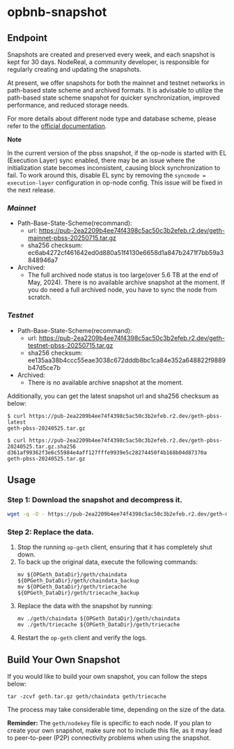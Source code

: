 # opbnb-snapshot

## Endpoint

Snapshots are created and preserved every week,
and each snapshot is kept for 30 days.
NodeReal, a community developer, is responsible for regularly creating and updating the snapshots.

At present, we offer snapshots for both the mainnet and testnet networks in path-based state scheme and archived formats.
It is advisable to utilize the path-based state scheme snapshot for quicker synchronization, improved performance, and reduced storage needs.

For more details about different node type and database scheme, please refer to the [official documentation](https://docs.bnbchain.org/opbnb-docs/docs/tutorials/run-nodes-best-practices/).

**Note**

In the current version of the pbss snapshot,
if the op-node is started with EL (Execution Layer) sync enabled,
there may be an issue where the initialization state becomes inconsistent,
causing block synchronization to fail. To work around this,
disable EL sync by removing the `syncmode = execution-layer` configuration in op-node config.
This issue will be fixed in the next release.


### *Mainnet*
- Path-Base-State-Scheme(recommand):
    - url: https://pub-2ea2209b4ee74f4398c5ac50c3b2efeb.r2.dev/geth-mainnet-pbss-20250715.tar.gz 
    - sha256 checksum: ec6ab4272cf461642ed0d880a51f4130e6658d1a847b2471f7bb59a3848946a7
- Archived:  
    - The full archived node status is too large(over 5.6 TB at the end of May, 2024). There is no available archive snapshot at the moment.
    If you do need a full archived node, you have to sync the node from scratch.

### *Testnet*
- Path-Base-State-Scheme(recommand):  
    - url: https://pub-2ea2209b4ee74f4398c5ac50c3b2efeb.r2.dev/geth-testnet-pbss-20250715.tar.gz
    - sha256 checksum: ee135aa38b4ccc55eae3038c672dddb8bc1ca84e352a648822f9889b47d5ce7b
- Archived:
    - There is no available archive snapshot at the moment.

Additionally, you can get the latest snapshot url and sha256 checksum as below:

```
$ curl https://pub-2ea2209b4ee74f4398c5ac50c3b2efeb.r2.dev/geth-pbss-latest
geth-pbss-20240525.tar.gz

$ curl https://pub-2ea2209b4ee74f4398c5ac50c3b2efeb.r2.dev/geth-pbss-20240525.tar.gz.sha256
d361af99362f3e6c55984e4aff127fffe9939e5c28274450f4b168b04d87370a  geth-pbss-20240525.tar.gz
```

## Usage

### Step 1: Download the snapshot and decompress it.

```bash
wget -q -O - https://pub-2ea2209b4ee74f4398c5ac50c3b2efeb.r2.dev/geth-mainnet-pbss-20250715.tar.gz | tar -xvf -
```

### Step 2: Replace the data.

1. Stop the running `op-geth` client, ensuring that it has completely shut down.
2. To back up the original data, execute the following commands:
    ```
    mv ${OPGeth_DataDir}/geth/chaindata ${OPGeth_DataDir}/geth/chaindata_backup
    mv ${OPGeth_DataDir}/geth/triecache ${OPGeth_DataDir}/geth/triecache_backup
    ```
3. Replace the data with the snapshot by running:
    ```
    mv ./geth/chaindata ${OPGeth_DataDir}/geth/chaindata
    mv ./geth/triecache ${OPGeth_DataDir}/geth/triecache
    ```
4. Restart the `op-geth` client and verify the logs.

## Build Your Own Snapshot

If you would like to build your own snapshot, you can follow the steps below:

```
tar -zcvf geth.tar.gz geth/chaindata geth/triecache
```

The process may take considerable time, depending on the size of the data.

**Reminder:** The `geth/nodekey` file is specific to each node. If you plan to create your own snapshot, make sure not to include this file, as it may lead to peer-to-peer (P2P) connectivity problems when using the snapshot.
